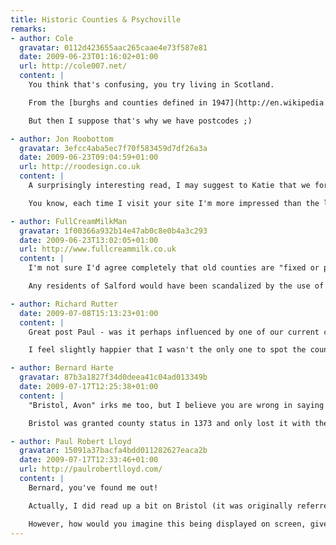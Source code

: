 ```yaml
---
title: Historic Counties & Psychoville
remarks:
- author: Cole
  gravatar: 0112d423655aac265caae4e73f587e81
  date: 2009-06-23T01:16:02+01:00
  url: http://cole007.net/
  content: |
    You think that's confusing, you try living in Scotland.

    From the [burghs and counties defined in 1947](http://en.wikipedia.org/wiki/Local_Government_%28Scotland%29_Act_1947) through the [regional and district councils defined in 1973](http://en.wikipedia.org/wiki/Local_Government_%28Scotland%29_Act_1973) to the [unitary authorities formed in 1994](http://en.wikipedia.org/wiki/Local_Government_etc._%28Scotland%29_Act_1994), you are guaranteed that when discussing geography and locality no two people refer to the same place using the same nomenclature.

    But then I suppose that's why we have postcodes ;)

- author: Jon Roobottom
  gravatar: 3efcc4aba5ec7f70f583459d7df26a3a
  date: 2009-06-23T09:04:59+01:00
  url: http://roodesign.co.uk
  content: |
    A surprisingly interesting read, I may suggest to Katie that we format our wedding address list like this. I'm sure that'll go down a storm.

    You know, each time I visit your site I'm more impressed than the last at the beautiful simplicity of the design. It's quite an achievement to design something that 'builds' in the users mind -- each time I find something else I like. The power of good typography I suppose.

- author: FullCreamMilkMan
  gravatar: 1f00366a932b14e47ab0c8e0b4a3c293
  date: 2009-06-23T13:02:05+01:00
  url: http://www.fullcreammilk.co.uk
  content: |
    I'm not sure I'd agree completely that old counties are "fixed or predictable" or were ever not "subject to political whims". We must take the attitude that boundaries, being human structures, are always subject to change, not always for the better, perhaps, but setting them in stone might end up being shortsighted.

    Any residents of Salford would have been scandalized by the use of "Salford, Manchester" not merely because it's historically in Lancashire, but that Salford is a city in its own right, and never has been and never will be a suburb or annexe of Manchester.

- author: Richard Rutter
  date: 2009-07-08T15:13:23+01:00
  content: |
    Great post Paul - was it perhaps influenced by one of our current clients?

    I feel slightly happier that I wasn't the only one to spot the county inconsistencies in Psychoville (which incidentally should not be taken as a criticism of Psychoville as the letters were written by a character who may well be as confused as the rest of us about such things).

- author: Bernard Harte
  gravatar: 87b3a1827f34d0deea41c04ad013349b
  date: 2009-07-17T12:25:38+01:00
  content: |
    "Bristol, Avon" irks me too, but I believe you are wrong in saying that "Bristol, Gloucestershire" would be more accurate.

    Bristol was granted county status in 1373 and only lost it with the creation of Avon. When Avon was abolished, City and County status was restored to Bristol.

- author: Paul Robert Lloyd
  gravatar: 15091a37bacfa4bdd011282627eaca2b
  date: 2009-07-17T12:33:46+01:00
  url: http://paulrobertlloyd.com/
  content: |
    Bernard, you've found me out!

    Actually, I did read up a bit on Bristol (it was originally referred to as a 'County Corporate' if I remember correctly) but I omitted going into that level of detail. So in that respect Bristol now being a Unitary Authority (and 'Ceremonial County') means it's returned to a more historically correct position.

    However, how would you imagine this being displayed on screen, given that all other locations used a 'City, County' model?  Bristol is a rare example of being one in the same, but I would imagine certain viewers would find it odd to have Bristol not followed by the name of any county.
---
```


